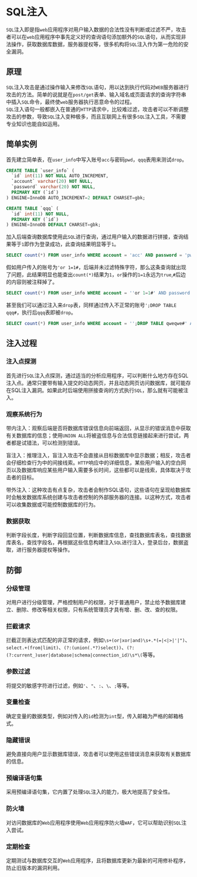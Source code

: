 # SQL注入

`SQL`注入即是指`web`应用程序对用户输入数据的合法性没有判断或过滤不严，攻击者可以在`web`应用程序中事先定义好的查询语句添加额外的`SQL`语句，从而实现非法操作，获取数据库数据，服务器提权等，很多机构将`SQL`注入作为第一危险的安全漏洞。

## 原理
`SQL`注入攻击是通过操作输入来修改`SQL`语句，用以达到执行代码对`WEB`服务器进行攻击的方法。简单的说就是在`post/get`表单、输入域名或页面请求的查询字符串中插入`SQL`命令，最终使`web`服务器执行恶意命令的过程。  
`SQL`注入语句一般都嵌入在普通的`HTTP`请求中，比较难过滤，攻击者可以不断调整攻击的参数，导致`SQL`注入变种极多，而且互联网上有很多`SQL`注入工具，不需要专业知识也能自如运用。

## 简单实例
首先建立简单表，在`user_info`中写入账号`acc`与密码`pwd`，`qqq`表用来测试`drop`。

```sql
CREATE TABLE `user_info` (
  `id` int(11) NOT NULL AUTO_INCREMENT,
  `account` varchar(20) NOT NULL,
  `password` varchar(20) NOT NULL,
  PRIMARY KEY (`id`)
) ENGINE=InnoDB AUTO_INCREMENT=2 DEFAULT CHARSET=gbk;

CREATE TABLE `qqq` (
  `id` int(11) NOT NULL,
  PRIMARY KEY (`id`)
) ENGINE=InnoDB DEFAULT CHARSET=gbk;
```
加入后端查询数据库使用此`SQL`进行查询，通过用户输入的数据进行拼接，查询结果等于`1`即作为登录成功，此查询结果明显等于`1`。

```sql
SELECT count(*) FROM user_info WHERE account = 'acc' AND password = 'pwd'
```
假如用户传入的账号为`'or 1=1#`，后端并未过滤特殊字符，那么这条查询就出现了问题，此结果明显也能查出`count(*)`结果为`1`，`or`操作的`1=1`永远为`true`,`#`后边的内容则被注释掉了。

```sql
SELECT count(*) FROM user_info WHERE account = ''or 1=1#' AND password = 'pwd'
```
甚至我们可以通过注入来`drop`表，同样通过传入不正常的账号`';DROP TABLE qqq#`，执行后`qqq`表即被`drop`。

```sql
SELECT count(*) FROM user_info WHERE account = '';DROP TABLE qweqwe#' AND password = 'pwd'
```

## 注入过程

### 注入点探测
首先进行`SQL`注入点探测，通过适当的分析应用程序，可以判断什么地方存在SQL注入点。通常只要带有输入提交的动态网页，并且动态网页访问数据库，就可能存在SQL注入漏洞。如果此时后端使用拼接查询的方式执行`SQL`，那么就有可能被注入。  

### 观察系统行为
带内注入：观察后端是否将数据库错误信息向前端返回，从显示的错误消息中获取有关数据库的信息；使用`UNION ALL`将被盗信息与合法信息链接起来进行尝试，两者都是试错法，可以检测到错误。  

盲注入：推理注入，盲注入攻击不会直接从目标数据库中显示数据；相反，攻击者会仔细检查行为中的间接线索。`HTTP`响应中的详细信息，某些用户输入的空白网页以及数据库响应某些用户输入需要多长时间，这些都可以是线索，具体取决于攻击者的目标。  

带外注入：这种攻击有点复杂，攻击者会制作SQL语句，这些语句在呈现给数据库时会触发数据库系统创建与攻击者控制的外部服务器的连接。以这种方式，攻击者可以收集数据或可能控制数据库的行为。

### 数据获取
 判断字段长度，判断字段回显位置，判断数据库信息，查找数据库表名，查找数据库表名，查找字段名，再根据这些信息构建注入`SQL`进行注入，登录后台，数据盗取，进行服务器提权等操作。
 
 
## 防御
 
### 分级管理
 对用户进行分级管理，严格控制用户的权限，对于普通用户，禁止给予数据库建立、删除、修改等相关权限，只有系统管理员才具有增、删、改、查的权限。


### 拦截请求
拦截正则表达式匹配的非正常的请求，例如`\s+(or|xor|and)\s+.*(=|<|>|'|")`、`select.+(from|limit)`、`(?:(union(.*?)select))`、`(?:(?:current_)user|database|schema|connection_id)\s*\(`等等。  

### 参数过滤
将提交的敏感字符进行过滤，例如`'`、`"`、`:`、`\`、`;`等等。

### 变量检查
确定变量的数据类型，例如对传入的`id`检测为`int`型，传入邮箱为严格的邮箱格式。

### 隐藏错误
避免直接向用户显示数据库错误，攻击者可以使用这些错误消息来获取有关数据库的信息。

### 预编译语句集
采用预编译语句集，它内置了处理`SQL`注入的能力，极大地提高了安全性。

### 防火墙
对访问数据库的`Web`应用程序使用`Web`应用程序防火墙`WAF`，它可以帮助识别`SQL`注入尝试。

### 定期检查
定期测试与数据库交互的`Web`应用程序，且将数据库更新为最新的可用修补程序，防止旧版本的漏洞利用。